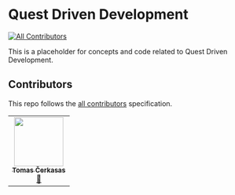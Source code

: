 # Quest Driven Development
<!-- ALL-CONTRIBUTORS-BADGE:START - Do not remove or modify this section -->
[![All Contributors](https://img.shields.io/badge/all_contributors-1-orange.svg?style=flat-square)](#contributors-)
<!-- ALL-CONTRIBUTORS-BADGE:END -->

This is a placeholder for concepts and code related to Quest Driven Development.

## Contributors

This repo follows the [all contributors](https://github.com/all-contributors/all-contributors) specification.
<!-- ALL-CONTRIBUTORS-LIST:START - Do not remove or modify this section -->
<!-- prettier-ignore-start -->
<!-- markdownlint-disable -->
<table>
  <tr>
    <td align="center"><a href="https://github.com/toinbis"><img src="https://avatars.githubusercontent.com/u/68685?v=4?s=100" width="100px;" alt=""/><br /><sub><b>Tomas Čerkasas</b></sub></a><br /><a href="#ideas-toinbis" title="Ideas, Planning, & Feedback">🤔</a></td>
  </tr>
</table>

<!-- markdownlint-restore -->
<!-- prettier-ignore-end -->

<!-- ALL-CONTRIBUTORS-LIST:END -->
